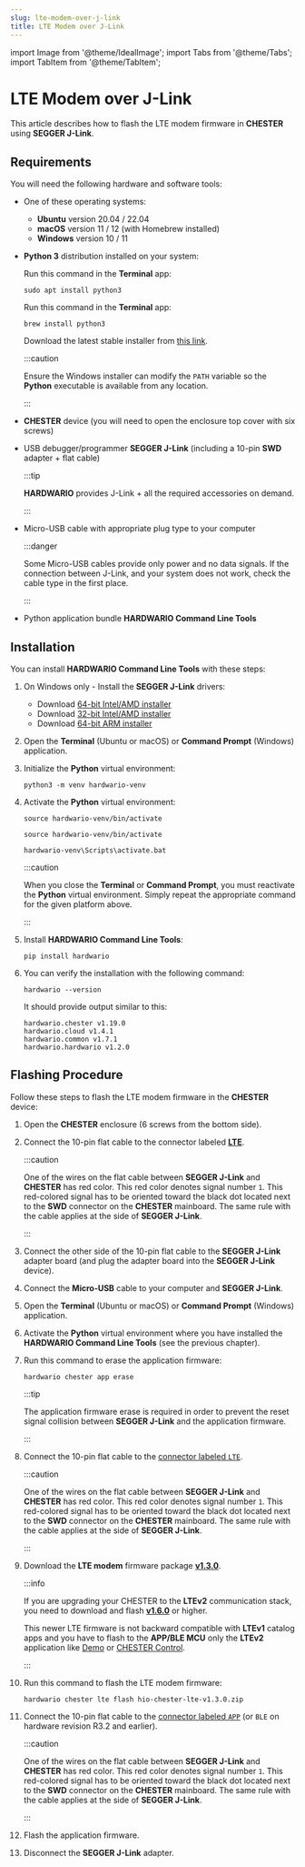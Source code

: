 ```yaml
---
slug: lte-modem-over-j-link
title: LTE Modem over J-Link
---
```

import Image from '@theme/IdealImage';
import Tabs from '@theme/Tabs';
import TabItem from '@theme/TabItem';

# LTE Modem over J-Link

This article describes how to flash the LTE modem firmware in **CHESTER** using **SEGGER J-Link**.

## Requirements

You will need the following hardware and software tools:

* One of these operating systems:

  * **Ubuntu** version 20.04 / 22.04
  * **macOS** version 11 / 12 (with Homebrew installed)
  * **Windows** version 10 / 11

* **Python 3** distribution installed on your system:

  <Tabs groupId="operating-system">

  <TabItem value="ubuntu" label="Ubuntu" default>

  Run this command in the **Terminal** app:

  ```
  sudo apt install python3
  ```

  </TabItem>

  <TabItem value="macos" label="macOS">

  Run this command in the **Terminal** app:

  ```
  brew install python3
  ```

  </TabItem>

  <TabItem value="windows" label="Windows">

  Download the latest stable installer from [this link](https://www.python.org/downloads/windows/).

  :::caution

  Ensure the Windows installer can modify the `PATH` variable so the **Python** executable is available from any location.

  :::

  </TabItem>

  </Tabs>

* **CHESTER** device (you will need to open the enclosure top cover with six screws)

* USB debugger/programmer **SEGGER J-Link** (including a 10-pin **SWD** adapter + flat cable)

  :::tip

  **HARDWARIO** provides J-Link + all the required accessories on demand.

  :::

* Micro-USB cable with appropriate plug type to your computer

  :::danger

  Some Micro-USB cables provide only power and no data signals. If the connection between J-Link, and your system does not work, check the cable type in the first place.

  :::

* Python application bundle **HARDWARIO Command Line Tools**

## Installation

You can install **HARDWARIO Command Line Tools** with these steps:

1. On Windows only - Install the **SEGGER J-Link** drivers:

   * Download [64-bit Intel/AMD installer](https://www.segger.com/downloads/jlink/JLink_Windows_x86_64.exe)
   * Download [32-bit Intel/AMD installer](https://www.segger.com/downloads/jlink/JLink_Windows.exe)
   * Download [64-bit ARM installer](https://www.segger.com/downloads/jlink/JLink_Windows_arm64.exe)

1. Open the **Terminal** (Ubuntu or macOS) or **Command Prompt** (Windows) application.

1. Initialize the **Python** virtual environment:

   ```
   python3 -m venv hardwario-venv
   ```

1. Activate the **Python** virtual environment:

   <Tabs groupId="operating-system">

   <TabItem value="ubuntu" label="Ubuntu" default>

   ```
   source hardwario-venv/bin/activate
   ```

   </TabItem>

   <TabItem value="macos" label="macOS">

   ```
   source hardwario-venv/bin/activate
   ```

   </TabItem>

   <TabItem value="windows" label="Windows">

   ```
   hardwario-venv\Scripts\activate.bat
   ```

   </TabItem>

   </Tabs>

   :::caution

   When you close the **Terminal** or **Command Prompt**, you must reactivate the **Python** virtual environment. Simply repeat the appropriate command for the given platform above.

   :::

1. Install **HARDWARIO Command Line Tools**:

   ```
   pip install hardwario
   ```

1. You can verify the installation with the following command:

   ```
   hardwario --version
   ```

   It should provide output similar to this:

   ```
   hardwario.chester v1.19.0
   hardwario.cloud v1.4.1
   hardwario.common v1.7.1
   hardwario.hardwario v1.2.0
   ```

## Flashing Procedure

Follow these steps to flash the LTE modem firmware in the **CHESTER** device:

1. Open the **CHESTER** enclosure (6 screws from the bottom side).

1. Connect the 10-pin flat cable to the connector labeled [**LTE**](../developer-tools/segger-j-link.md#segger-j-link-to-lte-port-connection).

   :::caution

   One of the wires on the flat cable between **SEGGER J-Link** and **CHESTER** has red color. This red color denotes signal number `1`. This red-colored signal has to be oriented toward the black dot located next to the **SWD** connector on the **CHESTER** mainboard. The same rule with the cable applies at the side of **SEGGER J-Link**.

   :::

1. Connect the other side of the 10-pin flat cable to the **SEGGER J-Link** adapter board (and plug the adapter board into the **SEGGER J-Link** device).

1. Connect the **Micro-USB** cable to your computer and **SEGGER J-Link**.

1. Open the **Terminal** (Ubuntu or macOS) or **Command Prompt** (Windows) application.

1. Activate the **Python** virtual environment where you have installed the **HARDWARIO Command Line Tools** (see the previous chapter).

1. Run this command to erase the application firmware:

   ```
   hardwario chester app erase
   ```

   :::tip

   The application firmware erase is required in order to prevent the reset signal collision between **SEGGER J-Link** and the application firmware.

   :::

1. Connect the 10-pin flat cable to the [connector labeled `LTE`](../developer-tools/segger-j-link.md#segger-j-link-to-lte-port-connection).

   :::caution

   One of the wires on the flat cable between **SEGGER J-Link** and **CHESTER** has red color. This red color denotes signal number `1`. This red-colored signal has to be oriented toward the black dot located next to the **SWD** connector on the **CHESTER** mainboard. The same rule with the cable applies at the side of **SEGGER J-Link**.

   :::

1. Download the **LTE modem** firmware package [**v1.3.0**](pathname:///download/hio-chester-lte-v1.3.0.zip).

   :::info

   If you are upgrading your CHESTER to the **LTEv2** communication stack, you need to download and flash [**v1.6.0**](pathname:///download/hio-chester-lte-v1.6.0.zip) or higher.

   This newer LTE firmware is not backward compatible with **LTEv1** catalog apps and you have to flash to the **APP/BLE MCU** only the **LTEv2** application like [Demo](../firmware-sdk/how-to-lte-v2.md#demo) or [CHESTER Control](../firmware-sdk/how-to-lte-v2.md#chester-control).

   :::

1. Run this command to flash the LTE modem firmware:

   ```
   hardwario chester lte flash hio-chester-lte-v1.3.0.zip
   ```

1. Connect the 10-pin flat cable to the [connector labeled `APP`](../developer-tools/segger-j-link.md#segger-j-link-to-app-port-connection) (or `BLE` on hardware revision R3.2 and earlier).

   :::caution

   One of the wires on the flat cable between **SEGGER J-Link** and **CHESTER** has red color. This red color denotes signal number `1`. This red-colored signal has to be oriented toward the black dot located next to the **SWD** connector on the **CHESTER** mainboard. The same rule with the cable applies at the side of **SEGGER J-Link**.

   :::

1. Flash the application firmware.

1. Disconnect the **SEGGER J-Link** adapter.

